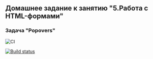 ## Домашнее задание к занятию "5.Работа с HTML-формами"
### Задача "Popovers"

![CI](https://github.com/JaneKhris/ahj-hw5-popovers/actions/workflows/web.yml/badge.svg)


[![Build status](https://ci.appveyor.com/api/projects/status/wdu5ju9n2noh2skj?svg=true)](https://ci.appveyor.com/project/JaneKhris/ahj-hw5-popovers)
